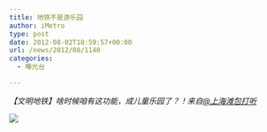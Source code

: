 ```yaml
---
title: 地铁不是游乐园
author: iMetro
type: post
date: 2012-08-02T10:59:57+00:00
url: /news/2012/08/1140
categories:
  - 曝光台

---
```

_【文明地铁】啥时候咱有这功能，成儿童乐园了？！来自[@上海滩包打听][1]_

![][2]

 [1]: http://weibo.com/n/%E4%B8%8A%E6%B5%B7%E6%BB%A9%E5%8C%85%E6%89%93%E5%90%AC
 [2]: http://ww1.sinaimg.cn/bmiddle/67e3e0e9gw1dvigrs4a82j.jpg